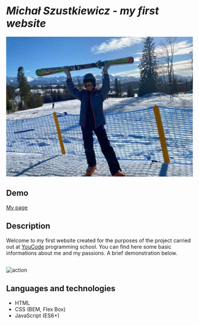 # *Michał Szustkiewicz - my first website*

![Michał](images/Michal.jpg)

## Demo

[My page](https://michalszustkiewicz.github.io/homepage/)

## Description

Welcome to my first website created for the purposes of the project carried out at [YouCode](https:/youcode.pl/) programming school. You can find here some basic informations about me and my passions. A brief demonstration below.

## 

![action](images/homepage.gif)

## Languages and technologies

- HTML
- CSS (BEM, Flex Box)
- JavaScript (ES6+)
